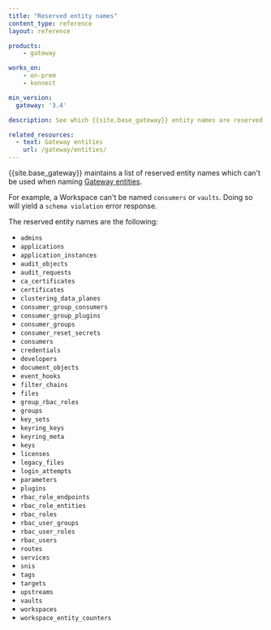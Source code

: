 ```yaml
---
title: "Reserved entity names"
content_type: reference
layout: reference

products:
    - gateway

works_on:
    - on-prem
    - konnect

min_version:
  gateway: '3.4'

description: See which {{site.base_gateway}} entity names are reserved.

related_resources:
  - text: Gateway entities
    url: /gateway/entities/
---
```


{{site.base_gateway}} maintains a list of reserved entity names which can't be used when naming [Gateway entities](/gateway/entities/).

For example, a Workspace can't be named `consumers` or `vaults`. Doing so will yield a `schema violation` error response.

The reserved entity names are the following:

* `admins`
* `applications`
* `application_instances`
* `audit_objects`
* `audit_requests`
* `ca_certificates`
* `certificates`
* `clustering_data_planes`
* `consumer_group_consumers`
* `consumer_group_plugins`
* `consumer_groups`
* `consumer_reset_secrets`
* `consumers`
* `credentials`
* `developers`
* `document_objects`
* `event_hooks`
* `filter_chains`
* `files`
* `group_rbac_roles`
* `groups`
* `key_sets`
* `keyring_keys`
* `keyring_meta`
* `keys`
* `licenses`
* `legacy_files`
* `login_attempts`
* `parameters`
* `plugins`
* `rbac_role_endpoints`
* `rbac_role_entities`
* `rbac_roles`
* `rbac_user_groups`
* `rbac_user_roles`
* `rbac_users`
* `routes`
* `services`
* `snis`
* `tags`
* `targets`
* `upstreams`
* `vaults`
* `workspaces`
* `workspace_entity_counters`